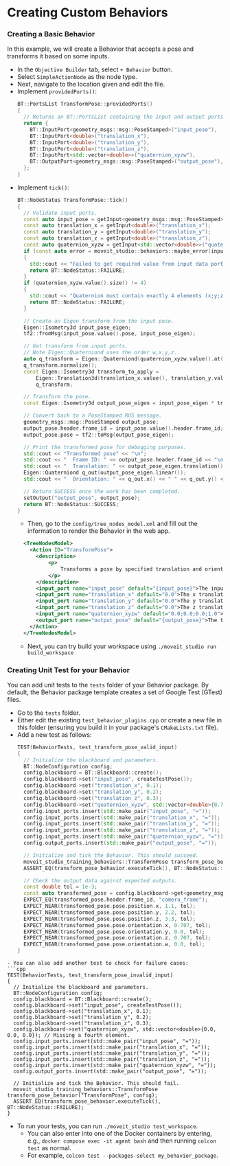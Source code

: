 # Creating Custom Behaviors

### Creating a Basic Behavior
In this example, we will create a Behavior that accepts a pose and transforms it based on some inputs.

- In the `Objective Builder` tab, select `+ Behavior` button.
- Select `SimpleActionNode` as the node type.
- Next, navigate to the location given and edit the file.
- Implement `providedPorts()`:
  ```cpp
  BT::PortsList TransformPose::providedPorts()
  {
    // Returns an BT::PortsList containing the input and output ports for this Behavior.
    return {
      BT::InputPort<geometry_msgs::msg::PoseStamped>("input_pose"),
      BT::InputPort<double>("translation_x"),
      BT::InputPort<double>("translation_y"),
      BT::InputPort<double>("translation_z"),
      BT::InputPort<std::vector<double>>("quaternion_xyzw"),
      BT::OutputPort<geometry_msgs::msg::PoseStamped>("output_pose"),
    };
  }
  ```
- Implement `tick()`:
  ```cpp
  BT::NodeStatus TransformPose::tick()
  {        
    // Validate input ports.
    const auto input_pose = getInput<geometry_msgs::msg::PoseStamped>("input_pose");
    const auto translation_x = getInput<double>("translation_x");
    const auto translation_y = getInput<double>("translation_y");
    const auto translation_z = getInput<double>("translation_z");
    const auto quaternion_xyzw = getInput<std::vector<double>>("quaternion_xyzw");
    if (const auto error = moveit_studio::behaviors::maybe_error(input_pose, translation_z, translation_y, translation_z, quaternion_xyzw); error)
    {
      std::cout << "Failed to get required value from input data port: " << error.value() << std::endl;
      return BT::NodeStatus::FAILURE;
    }
    if (quaternion_xyzw.value().size() != 4)
    {
      std::cout << "Quaternion must contain exactly 4 elements (x;y;z;w)." << std::endl;
      return BT::NodeStatus::FAILURE;
    }

    // Create an Eigen transform from the input pose.
    Eigen::Isometry3d input_pose_eigen;
    tf2::fromMsg(input_pose.value().pose, input_pose_eigen);

    // Get transform from input ports.
    // Note Eigen::Quaterniond uses the order w,x,y,z.
    auto q_transform = Eigen::Quaterniond(quaternion_xyzw.value().at(3), quaternion_xyzw.value().at(0), quaternion_xyzw.value().at(1), quaternion_xyzw.value().at(2));
    q_transform.normalize();
    const Eigen::Isometry3d transform_to_apply =
        Eigen::Translation3d(translation_x.value(), translation_y.value(), translation_z.value()) *
        q_transform;

    // Transform the pose.
    const Eigen::Isometry3d output_pose_eigen = input_pose_eigen * transform_to_apply;

    // Convert back to a PoseStamped ROS message.
    geometry_msgs::msg::PoseStamped output_pose;
    output_pose.header.frame_id = input_pose.value().header.frame_id;
    output_pose.pose = tf2::toMsg(output_pose_eigen);
  
    // Print the transformed pose for debugging purposes.
    std::cout << "Transformed pose" << "\n";
    std::cout << "  Frame ID: " << output_pose.header.frame_id << "\n";
    std::cout << "  Translation: " << output_pose_eigen.translation().x() << " " << output_pose_eigen.translation().y() << " " << output_pose_eigen.translation().z() << "\n";
    Eigen::Quaterniond q_out(output_pose_eigen.linear());
    std::cout << "  Orientation: " << q_out.x() << " " << q_out.y() << " " << q_out.z() << " " << q_out.w() << std::endl;

    // Return SUCCESS once the work has been completed.
    setOutput("output_pose", output_pose);
    return BT::NodeStatus::SUCCESS;
  }
  ```
  - Then, go to the `config/tree_nodes_model.xml` and fill out the information to render the Behavior in the web app.
  ```xml
    <TreeNodesModel>
      <Action ID="TransformPose">
        <description>
            <p>
                Transforms a pose by specified translation and orientation values.
            </p>
        </description>
        <input_port name="input_pose" default="{input_pose}">The input pose to transform.</input_port>
        <input_port name="translation_x" default="0.0">The x translation of the transform.</input_port>
        <input_port name="translation_y" default="0.0">The y translation of the transform.</input_port>
        <input_port name="translation_z" default="0.0">The z translation of the transform.</input_port>
        <input_port name="quaternion_xyzw" default="0.0;0.0;0.0;1.0">The x, y, z, and w quaternion values of the transform.</input_port>
        <output_port name="output_pose" default="{output_pose}">The transformed pose.</output_port>
      </Action>
    </TreeNodesModel>
  ```
  - Next, you can try build your workspace using `./moveit_studio run build_workspace`

### Creating Unit Test for your Behavior
You can add unit tests to the `tests` folder of your Behavior package.
By default, the Behavior package template creates a set of Google Test (GTest) files.

  - Go to the `tests` folder.
  - Either edit the existing `test_behavior_plugins.cpp` or create a new file in this folder (ensuring you build it in your package's `CMakeLists.txt` file).
  - Add a new test as follows:
    ```cpp
    TEST(BehaviorTests, test_transform_pose_valid_input)
    {
      // Initialize the blackboard and parameters.
      BT::NodeConfiguration config;
      config.blackboard = BT::Blackboard::create();
      config.blackboard->set("input_pose", createTestPose());
      config.blackboard->set("translation_x", 0.1);
      config.blackboard->set("translation_y", 0.2);
      config.blackboard->set("translation_z", 0.3);
      config.blackboard->set("quaternion_xyzw", std::vector<double>{0.707, 0.0, 0.707, 0.0});
      config.input_ports.insert(std::make_pair("input_pose", "="));
      config.input_ports.insert(std::make_pair("translation_x", "="));
      config.input_ports.insert(std::make_pair("translation_y", "="));
      config.input_ports.insert(std::make_pair("translation_z", "="));
      config.input_ports.insert(std::make_pair("quaternion_xyzw", "="));
      config.output_ports.insert(std::make_pair("output_pose", "="));

      // Initialize and tick the Behavior. This should succeed.
      moveit_studio_training_behaviors::TransformPose transform_pose_behavior("TransformPose", config);
      ASSERT_EQ(transform_pose_behavior.executeTick(), BT::NodeStatus::SUCCESS);

      // Check the output data against expected outputs.
      const double tol = 1e-3;
      const auto transformed_pose = config.blackboard->get<geometry_msgs::msg::PoseStamped>("output_pose");
      EXPECT_EQ(transformed_pose.header.frame_id, "camera_frame");
      EXPECT_NEAR(transformed_pose.pose.position.x, 1.1, tol);
      EXPECT_NEAR(transformed_pose.pose.position.y, 2.2, tol);
      EXPECT_NEAR(transformed_pose.pose.position.z, 3.3, tol);
      EXPECT_NEAR(transformed_pose.pose.orientation.x, 0.707, tol);
      EXPECT_NEAR(transformed_pose.pose.orientation.y, 0.0, tol);
      EXPECT_NEAR(transformed_pose.pose.orientation.z, 0.707, tol);
      EXPECT_NEAR(transformed_pose.pose.orientation.w, 0.0, tol);
    }
  ```
- You can also add another test to check for failure cases:
  ```cpp 
  TEST(BehaviorTests, test_transform_pose_invalid_input)
  {
    // Initialize the blackboard and parameters.
    BT::NodeConfiguration config;
    config.blackboard = BT::Blackboard::create();
    config.blackboard->set("input_pose", createTestPose());
    config.blackboard->set("translation_x", 0.1);
    config.blackboard->set("translation_y", 0.2);
    config.blackboard->set("translation_z", 0.3);
    config.blackboard->set("quaternion_xyzw", std::vector<double>{0.0, 0.0, 0.0}); // Missing a fourth element.
    config.input_ports.insert(std::make_pair("input_pose", "="));
    config.input_ports.insert(std::make_pair("translation_x", "="));
    config.input_ports.insert(std::make_pair("translation_y", "="));
    config.input_ports.insert(std::make_pair("translation_z", "="));
    config.input_ports.insert(std::make_pair("quaternion_xyzw", "="));
    config.output_ports.insert(std::make_pair("output_pose", "="));

    // Initialize and tick the Behavior. This should fail.
    moveit_studio_training_behaviors::TransformPose transform_pose_behavior("TransformPose", config);
    ASSERT_EQ(transform_pose_behavior.executeTick(), BT::NodeStatus::FAILURE);
  }
  ```
  - To run your tests, you can run `./moveit_studio test_workspace`.
    - You can also enter into one of the Docker containers by entering, e.g., `docker compose exec -it agent bash` and then running `colcon test` as normal.
    - For example, `colcon test --packages-select my_behavior_package`.
